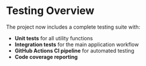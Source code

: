 # Testing Overview

The project now includes a complete testing suite with:
- **Unit tests** for all utility functions
- **Integration tests** for the main application workflow
- **GitHub Actions CI pipeline** for automated testing
- **Code coverage reporting**